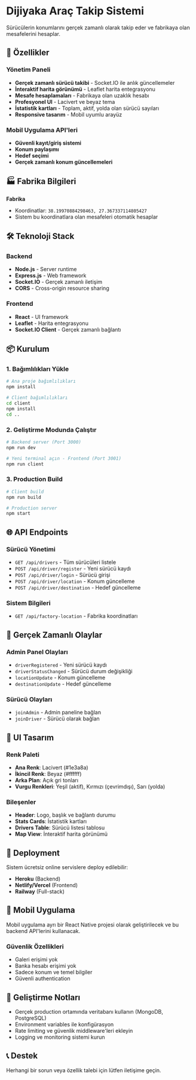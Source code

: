 # Dijiyaka Araç Takip Sistemi

 Sürücülerin konumlarını gerçek zamanlı olarak takip eder ve fabrikaya olan mesafelerini hesaplar.

## 🚀 Özellikler

### Yönetim Paneli
- **Gerçek zamanlı sürücü takibi** - Socket.IO ile anlık güncellemeler
- **İnteraktif harita görünümü** - Leaflet harita entegrasyonu
- **Mesafe hesaplamaları** - Fabrikaya olan uzaklık hesabı
- **Profesyonel UI** - Lacivert ve beyaz tema
- **İstatistik kartları** - Toplam, aktif, yolda olan sürücü sayıları
- **Responsive tasarım** - Mobil uyumlu arayüz

### Mobil Uygulama API'leri
- **Güvenli kayıt/giriş sistemi**
- **Konum paylaşımı**
- **Hedef seçimi**
- **Gerçek zamanlı konum güncellemeleri**

## 🏭 Fabrika Bilgileri

**Fabrika**
- Koordinatlar: `38.19970884298463, 27.367337114805427`
- Sistem bu koordinatlara olan mesafeleri otomatik hesaplar

## 🛠️ Teknoloji Stack

### Backend
- **Node.js** - Server runtime
- **Express.js** - Web framework
- **Socket.IO** - Gerçek zamanlı iletişim
- **CORS** - Cross-origin resource sharing

### Frontend
- **React** - UI framework
- **Leaflet** - Harita entegrasyonu
- **Socket.IO Client** - Gerçek zamanlı bağlantı

## 📦 Kurulum

### 1. Bağımlılıkları Yükle

```bash
# Ana proje bağımlılıkları
npm install

# Client bağımlılıkları
cd client
npm install
cd ..
```

### 2. Geliştirme Modunda Çalıştır

```bash
# Backend server (Port 3000)
npm run dev

# Yeni terminal açın - Frontend (Port 3001)
npm run client
```

### 3. Production Build

```bash
# Client build
npm run build

# Production server
npm start
```

## 🌐 API Endpoints

### Sürücü Yönetimi
- `GET /api/drivers` - Tüm sürücüleri listele
- `POST /api/driver/register` - Yeni sürücü kaydı
- `POST /api/driver/login` - Sürücü girişi
- `POST /api/driver/location` - Konum güncelleme
- `POST /api/driver/destination` - Hedef güncelleme

### Sistem Bilgileri
- `GET /api/factory-location` - Fabrika koordinatları

## 🔄 Gerçek Zamanlı Olaylar

### Admin Panel Olayları
- `driverRegistered` - Yeni sürücü kaydı
- `driverStatusChanged` - Sürücü durum değişikliği
- `locationUpdate` - Konum güncelleme
- `destinationUpdate` - Hedef güncelleme

### Sürücü Olayları
- `joinAdmin` - Admin paneline bağlan
- `joinDriver` - Sürücü olarak bağlan

## 🎨 UI Tasarım

### Renk Paleti
- **Ana Renk**: Lacivert (#1e3a8a)
- **İkincil Renk**: Beyaz (#ffffff)
- **Arka Plan**: Açık gri tonları
- **Vurgu Renkleri**: Yeşil (aktif), Kırmızı (çevrimdışı), Sarı (yolda)

### Bileşenler
- **Header**: Logo, başlık ve bağlantı durumu
- **Stats Cards**: İstatistik kartları
- **Drivers Table**: Sürücü listesi tablosu
- **Map View**: İnteraktif harita görünümü

## 🚀 Deployment

Sistem ücretsiz online servislere deploy edilebilir:
- **Heroku** (Backend)
- **Netlify/Vercel** (Frontend)
- **Railway** (Full-stack)

## 📱 Mobil Uygulama

Mobil uygulama ayrı bir React Native projesi olarak geliştirilecek ve bu backend API'lerini kullanacak.

### Güvenlik Özellikleri
- Galeri erişimi yok
- Banka hesabı erişimi yok
- Sadece konum ve temel bilgiler
- Güvenli authentication

## 🔧 Geliştirme Notları

- Gerçek production ortamında veritabanı kullanın (MongoDB, PostgreSQL)
- Environment variables ile konfigürasyon
- Rate limiting ve güvenlik middleware'leri ekleyin
- Logging ve monitoring sistemi kurun

## 📞 Destek

Herhangi bir sorun veya özellik talebi için lütfen iletişime geçin.
